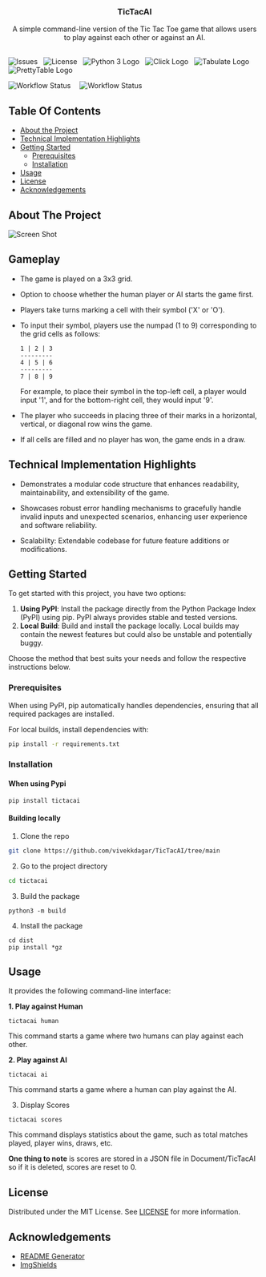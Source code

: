 <br/>
<p align="center">
  <h3 align="center">TicTacAI</h3>

  <p align="center">
    A simple command-line version of the Tic Tac Toe game that allows users to play against each other or against an AI.
    <br/>
    <br/>
  </p>
</p>

![Issues](https://img.shields.io/github/issues/vivekkdagar/TicTacAI) &nbsp; ![License](https://img.shields.io/github/license/vivekkdagar/TicTacAI) &nbsp; ![Python 3 Logo](https://img.shields.io/badge/-Python%203-3776AB?logo=python&logoColor=white) &nbsp; ![Click Logo](https://img.shields.io/badge/-Click-3776AB?logo=python&logoColor=white) &nbsp; ![Tabulate Logo](https://img.shields.io/badge/-Tabulate-3776AB?logo=python&logoColor=white) &nbsp; ![PrettyTable Logo](https://img.shields.io/badge/-PrettyTable-3776AB?logo=python&logoColor=white)


![Workflow Status](https://github.com/vivekkdagar/TicTacAI/actions/workflows/python-publish.yml/badge.svg)&emsp; 
![Workflow Status](https://github.com/vivekkdagar/TicTacAI/actions/workflows/python-package.yml/badge.svg)&emsp;




## Table Of Contents

* [About the Project](#about-the-project)
* [Technical Implementation Highlights](#technical-implementation-highlights)
* [Getting Started](#getting-started)
  * [Prerequisites](#prerequisites)
  * [Installation](#installation)
* [Usage](#usage)
* [License](#license)
* [Acknowledgements](#acknowledgements)

## About The Project

![Screen Shot](https://github.com/vivekkdagar/TicTacAI/blob/main/screenshots/screenshot.png)

## Gameplay

- The game is played on a 3x3 grid.
- Option to choose whether the human player or AI starts the game first. 
- Players take turns marking a cell with their symbol ('X' or 'O').
- To input their symbol, players use the numpad (1 to 9) corresponding to the grid cells as follows:
  
  ```
  1 | 2 | 3
  ---------
  4 | 5 | 6
  ---------
  7 | 8 | 9
  ```

  For example, to place their symbol in the top-left cell, a player would input '1', and for the bottom-right cell, they would input '9'.

- The player who succeeds in placing three of their marks in a horizontal, vertical, or diagonal row wins the game.
- If all cells are filled and no player has won, the game ends in a draw.

## Technical Implementation Highlights

- Demonstrates a modular code structure that enhances readability, maintainability, and extensibility of the game.

- Showcases robust error handling mechanisms to gracefully handle invalid inputs and unexpected scenarios, enhancing user experience and software reliability.

- Scalability: Extendable codebase for future feature additions or modifications.


## Getting Started

To get started with this project, you have two options:

1. **Using PyPI**: Install the package directly from the Python Package Index (PyPI) using pip. PyPI always provides stable and tested versions.
2. **Local Build**: Build and install the package locally. Local builds may contain the newest features but could also be unstable and potentially buggy.

Choose the method that best suits your needs and follow the respective instructions below.

### Prerequisites

When using PyPI, pip automatically handles dependencies, ensuring that all required packages are installed.

For local builds, install dependencies with:

```sh
pip install -r requirements.txt
```

### Installation

#### When using Pypi
```commandline
pip install tictacai
```

#### Building locally

1. Clone the repo

```sh
git clone https://github.com/vivekkdagar/TicTacAI/tree/main
```

2. Go to the project directory

```sh
cd tictacai
```

3. Build the package

```JS
python3 -m build
```

4. Install the package

```commandline
cd dist
pip install *gz
```

## Usage

It provides the following command-line interface:

**1. Play against Human**
```commandline
tictacai human
```
This command starts a game where two humans can play against each other.

**2. Play against AI**
```commandline
tictacai ai
```
This command starts a game where a human can play against the AI.

3. Display Scores
```commandline
tictacai scores
```
This command displays statistics about the game, such as total matches played, player wins, draws, etc.

**One thing to note** is scores are stored in a JSON file in Document/TicTacAI so if it is deleted, scores are reset to 0.

## License

Distributed under the MIT License. See [LICENSE](https://github.com/vivekkdagar/TicTacAI/blob/main/LICENSE.md) for more information.

## Acknowledgements

* [README Generator](https://readme.shaankhan.dev/)
* [ImgShields](https://shields.io/)
